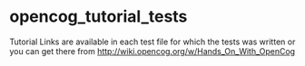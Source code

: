 # opencog_tutorial_tests

Tutorial Links are available in each test file for which the tests was written
or you can get there from http://wiki.opencog.org/w/Hands_On_With_OpenCog

